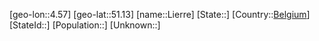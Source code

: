 ﻿---
location: [51.13,4.57]
type: City
tags:
- geo/City


SpocWebEntityId: 32004
isDeleted: false
confidential: public

---
[geo-lon::4.57]
[geo-lat::51.13]
[name::Lierre]
[State::]
[Country::[Belgium](geo/Continent/Europe/Belgium.md)]
[StateId::]
[Population::]
[Unknown::]

